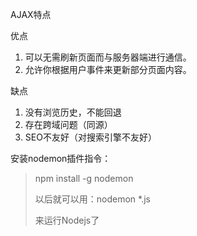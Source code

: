 AJAX特点

优点

1. 可以无需刷新页面而与服务器端进行通信。
2. 允许你根据用户事件来更新部分页面内容。

缺点

1. 没有浏览历史，不能回退
2. 存在跨域问题（同源）
3. SEO不友好（对搜索引擎不友好）



安装nodemon插件指令：

> npm install -g nodemon
>
> 以后就可以用：nodemon *.js 
>
> 来运行Nodejs了



